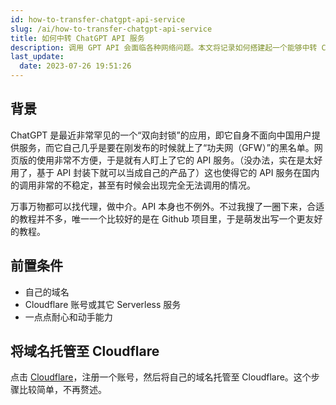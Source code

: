 ```yaml
---
id: how-to-transfer-chatgpt-api-service
slug: /ai/how-to-transfer-chatgpt-api-service
title: 如何中转 ChatGPT API 服务
description: 调用 GPT API 会面临各种网络问题。本文将记录如何搭建起一个能够中转 ChatGPT API 服务，希望能够帮助你更爽的进行调用。
last_update:
  date: 2023-07-26 19:51:26
---
```


## 背景

ChatGPT 是最近非常罕见的一个“双向封锁”的应用，即它自身不面向中国用户提供服务，而它自己几乎是要在刚发布的时候就上了“功夫网（GFW）”的黑名单。网页版的使用非常不方便，于是就有人盯上了它的 API 服务。（没办法，实在是太好用了，基于 API 封装下就可以当成自己的产品了）这也使得它的 API 服务在国内的调用非常的不稳定，甚至有时候会出现完全无法调用的情况。

万事万物都可以找代理，做中介。API 本身也不例外。不过我搜了一圈下来，合适的教程并不多，唯一一个比较好的是在 Github 项目里，于是萌发出写一个更友好的教程。

## 前置条件

- 自己的域名
- Cloudflare 账号或其它 Serverless 服务
- 一点点耐心和动手能力

## 将域名托管至 Cloudflare

点击 [Cloudflare](https://www.cloudflare.com/)，注册一个账号，然后将自己的域名托管至 Cloudflare。这个步骤比较简单，不再赘述。



